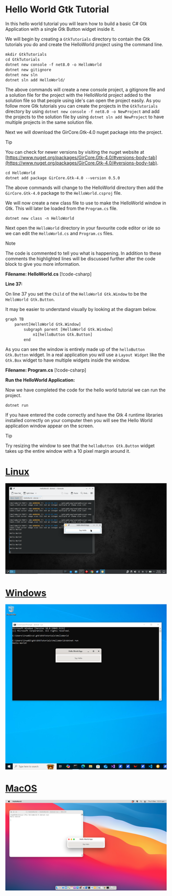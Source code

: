 # Hello World Gtk Tutorial

In this hello world tutorial you will learn how to build a basic C# Gtk Application with a single Gtk Button widget inside it.

We will begin by creating a `GtkTutorials` directory to contain the Gtk tutorials you do and create the HelloWorld project using the command line. 

```
mkdir GtkTutorials
cd GtkTutorials
dotnet new console -f net8.0 -o HelloWorld
dotnet new gitignore
dotnet new sln
dotnet sln add HelloWorld/
```

The above commands will create a new console project, a gitignore file and a solution file for the project with the HelloWorld project added to the solution file so that people using ide's can open the project easily. As you follow more Gtk tutorials you can create the projects in the `GtkTutorials` directory by using `dotnet new console -f net8.0 -o NewProject` and add the projects to the solution file by using `dotnet sln add NewProject` to have multiple projects in the same solution file.

Next we will download the GirCore.Gtk-4.0 nuget package into the project.

> [!TIP]
> You can check for newer versions by visiting the nuget website at [https://www.nuget.org/packages/GirCore.Gtk-4.0/#versions-body-tab](https://www.nuget.org/packages/GirCore.Gtk-4.0/#versions-body-tab).

```
cd HelloWorld
dotnet add package GirCore.Gtk-4.0 --version 0.5.0
```

The above commands will change to the HelloWorld directory then add the `GirCore.Gtk-4.0` package to the `HelloWorld.csproj` file.

We will now create a new class file to use to make the HelloWorld window in Gtk. This will later be loaded from the `Program.cs` file.

```
dotnet new class -n HelloWorld
```

Next open the `HelloWorld` directory in your favourite code editor or ide so we can edit the `HelloWorld.cs` and `Program.cs` files.

> [!NOTE]
> The code is commented to tell you what is happening. In addition to these comments the highlighted lines will be discussed further after the code block to give you more information.

**Filename: HelloWorld.cs**
[!code-csharp[](src/HelloWorld/HelloWorld.cs?highlight=37)]

**Line 37:**

On line 37 you set the `Child` of the `HelloWorld Gtk.Window` to be the `HelloWorld Gtk.Button`. 

It may be easier to understand visually by looking at the diagram below.

```mermaid
graph TB
    parent[HelloWorld Gtk.Window]
        subgraph parent [HelloWorld Gtk.Window]
            n1[helloButton Gtk.Button]
        end
```

As you can see the window is entirely made up of the `helloButton Gtk.Button` widget. In a real application you will use a `Layout Widget` like the `Gtk.Box` widget to have multiple widgets inside the window.

**Filename: Program.cs**
[!code-csharp[](src/HelloWorld/Program.cs)]

**Run the HelloWorld Application:**

Now we have completed the code for the hello world tutorial we can run the project.

```
dotnet run
```

If you have entered the code correctly and have the Gtk 4 runtime libraries installed correctly on your computer then you will see the Hello World application window appear on the screen.

> [!TIP]
> Try resizing the window to see that the `helloButton Gtk.Button` widget takes up the entire window with a 10 pixel margin around it.

# [Linux](#tab/linux)
![Linux hello world screenshot](img/HelloWorld/Linux.png)

# [Windows](#tab/windows)
![Windows hello world screenshot](img/HelloWorld/Windows.png)

# [MacOS](#tab/mac)
![MacOS hello world screenshot](img/HelloWorld/MacOS.png)
